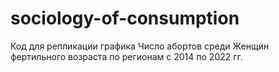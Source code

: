 # sociology-of-consumption
Код для репликации графика Число абортов среди Женщин фертильного возраста по регионам с 2014 по 2022 гг.
